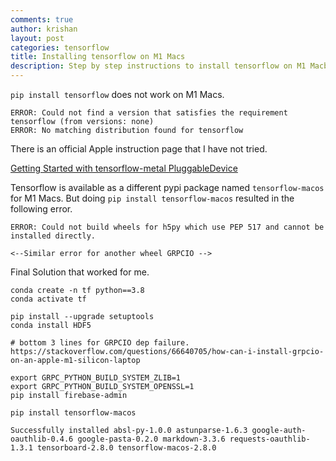 ```yaml
---
comments: true
author: krishan
layout: post
categories: tensorflow
title: Installing tensorflow on M1 Macs
description: Step by step instructions to install tensorflow on M1 Macbooks with Apple Silicon.
---
```

`pip install tensorflow` does not work on M1 Macs.

```
ERROR: Could not find a version that satisfies the requirement tensorflow (from versions: none)
ERROR: No matching distribution found for tensorflow
```
There is an official Apple instruction page that I have not tried. 

[Getting Started with tensorflow-metal PluggableDevice](https://developer.apple.com/metal/tensorflow-plugin/)

Tensorflow is available as a different pypi package named `tensorflow-macos` for M1 Macs. But doing `pip install tensorflow-macos` resulted in the following error.
```
ERROR: Could not build wheels for h5py which use PEP 517 and cannot be installed directly.

<--Similar error for another wheel GRPCIO -->
```

Final Solution that worked for me.
```
conda create -n tf python==3.8
conda activate tf

pip install --upgrade setuptools
conda install HDF5

# bottom 3 lines for GRPCIO dep failure. https://stackoverflow.com/questions/66640705/how-can-i-install-grpcio-on-an-apple-m1-silicon-laptop

export GRPC_PYTHON_BUILD_SYSTEM_ZLIB=1
export GRPC_PYTHON_BUILD_SYSTEM_OPENSSL=1
pip install firebase-admin

pip install tensorflow-macos

Successfully installed absl-py-1.0.0 astunparse-1.6.3 google-auth-oauthlib-0.4.6 google-pasta-0.2.0 markdown-3.3.6 requests-oauthlib-1.3.1 tensorboard-2.8.0 tensorflow-macos-2.8.0
```